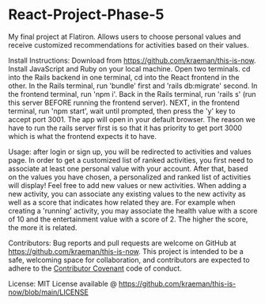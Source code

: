 # React-Project-Phase-5
My final project at Flatiron. Allows users to choose personal values and receive customized recommendations for activities based on their values.

Install Instructions: Download from https://github.com/kraeman/this-is-now. Install JavaScript and Ruby on your local machine. Open two terminals. cd into the Rails backend in one terminal, cd into the React frontend in the other. In the Rails terminal, run 'bundle' first and 'rails db:migrate' second. In the frontend terminal, run 'npm i'. Back in the Rails terminal, run 'rails s' (run this server BEFORE running the frontend server). NEXT, in the frontend terminal, run 'npm start', wait until prompted, then press the 'y' key to accept port 3001. The app will open in your default browser. The reason we have to run the rails server first is so that it has priority to get port 3000 which is what the frontend expects it to have.

Usage: after login or sign up, you will be redirected to activities and values page. In order to get a customized list of ranked activities, you first need to associate at least one personal value with your account. After that, based on the values you have chosen, a personalized and ranked list of activities will display! Feel free to add new values or new activities. When adding a new activity, you can associate any existing values to the new activity as well as a score that indicates how related they are. For example when creating a 'running' activity, you may associate the health value with a score of 10 and the entertainment value with a score of 2. The higher the score, the more it is related.

Contributors: Bug reports and pull requests are welcome on GitHub at https://github.com/kraeman/this-is-now. This project is intended to be a safe, welcoming space for collaboration, and contributors are expected to adhere to the [Contributor Covenant](contributor-covenant.org) code of conduct.

License: MIT License available @ https://github.com/kraeman/this-is-now/blob/main/LICENSE